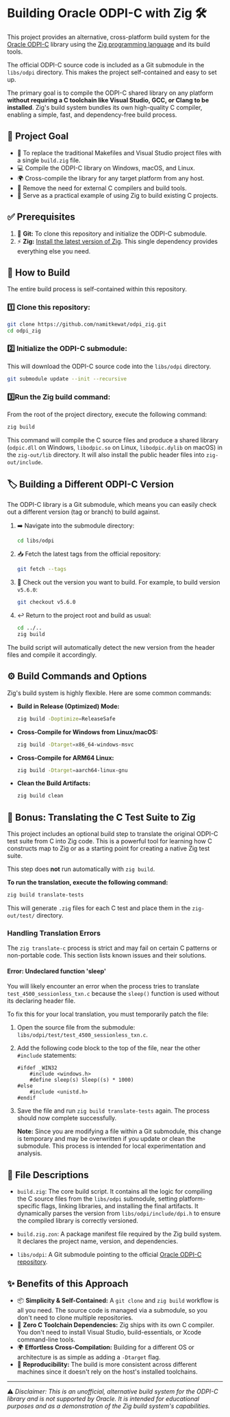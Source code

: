 # Building Oracle ODPI-C with Zig 🛠️

This project provides an alternative, cross-platform build system for the [Oracle ODPI-C](https://github.com/oracle/odpi) library using the [Zig programming language](https://ziglang.org/) and its build tools.

The official ODPI-C source code is included as a Git submodule in the `libs/odpi` directory. This makes the project self-contained and easy to set up.

The primary goal is to compile the ODPI-C shared library on any platform **without requiring a C toolchain like Visual Studio, GCC, or Clang to be installed**. Zig's build system bundles its own high-quality C compiler, enabling a simple, fast, and dependency-free build process.

## 🎯 Project Goal

* 🔄 To replace the traditional Makefiles and Visual Studio project files with a single `build.zig` file.
* 💻 Compile the ODPI-C library on Windows, macOS, and Linux.
* 🌍 Cross-compile the library for any target platform from any host.
* 🚫 Remove the need for external C compilers and build tools.
* 📖 Serve as a practical example of using Zig to build existing C projects.

## ✅ Prerequisites

1.  🐙 **Git:** To clone this repository and initialize the ODPI-C submodule.
2.  ⚡ **Zig:** [Install the latest version of Zig](https://ziglang.org/learn/getting-started/). This single dependency provides everything else you need.

## 🚀 How to Build

The entire build process is self-contained within this repository.

### 1️⃣ **Clone this repository:**

```bash
git clone https://github.com/namitkewat/odpi_zig.git
cd odpi_zig
```

### 2️⃣ **Initialize the ODPI-C submodule:**

This will download the ODPI-C source code into the `libs/odpi` directory.

```bash
git submodule update --init --recursive
```

### 3️⃣**Run the Zig build command:**

From the root of the project directory, execute the following command:

```bash
zig build
```

This command will compile the C source files and produce a shared library (`odpic.dll` on Windows, `libodpic.so` on Linux, `libodpic.dylib` on macOS) in the `zig-out/lib` directory. It will also install the public header files into `zig-out/include`.

## 🏷️ Building a Different ODPI-C Version

The ODPI-C library is a Git submodule, which means you can easily check out a different version (tag or branch) to build against.

1.  ➡️ Navigate into the submodule directory:
    ```bash
    cd libs/odpi
    ```

2.  📥 Fetch the latest tags from the official repository:
    ```bash
    git fetch --tags
    ```

3.  🔖 Check out the version you want to build. For example, to build version `v5.6.0`:
    ```bash
    git checkout v5.6.0
    ```

4.  ↩️ Return to the project root and build as usual:
    ```bash
    cd ../..
    zig build
    ```
The build script will automatically detect the new version from the header files and compile it accordingly.

## ⚙️ Build Commands and Options

Zig's build system is highly flexible. Here are some common commands:

* **Build in Release (Optimized) Mode:**
    ```bash
    zig build -Doptimize=ReleaseSafe
    ```

* **Cross-Compile for Windows from Linux/macOS:**
    ```bash
    zig build -Dtarget=x86_64-windows-msvc
    ```

* **Cross-Compile for ARM64 Linux:**
    ```bash
    zig build -Dtarget=aarch64-linux-gnu
    ```

* **Clean the Build Artifacts:**
    ```bash
    zig build clean
    ```

## 🧪 Bonus: Translating the C Test Suite to Zig

This project includes an optional build step to translate the original ODPI-C test suite from C into Zig code. This is a powerful tool for learning how C constructs map to Zig or as a starting point for creating a native Zig test suite.

This step does **not** run automatically with `zig build`.

**To run the translation, execute the following command:**

```bash
zig build translate-tests
```

This will generate `.zig` files for each C test and place them in the `zig-out/test/` directory.

### Handling Translation Errors

The `zig translate-c` process is strict and may fail on certain C patterns or non-portable code. This section lists known issues and their solutions.

#### Error: Undeclared function 'sleep'

You will likely encounter an error when the process tries to translate `test_4500_sessionless_txn.c` because the `sleep()` function is used without its declaring header file.

To fix this for your local translation, you must temporarily patch the file:

1.  Open the source file from the submodule: `libs/odpi/test/test_4500_sessionless_txn.c`.

2.  Add the following code block to the top of the file, near the other `#include` statements:
    ```
    #ifdef _WIN32
        #include <windows.h>
        #define sleep(s) Sleep((s) * 1000)
    #else
        #include <unistd.h>
    #endif
    ```

3.  Save the file and run `zig build translate-tests` again. The process should now complete successfully.

    **Note:** Since you are modifying a file within a Git submodule, this change is temporary and may be overwritten if you update or clean the submodule. This process is intended for local experimentation and analysis.

## 📁 File Descriptions

* `build.zig`: The core build script. It contains all the logic for compiling the C source files from the `libs/odpi` submodule, setting platform-specific flags, linking libraries, and installing the final artifacts. It dynamically parses the version from `libs/odpi/include/dpi.h` to ensure the compiled library is correctly versioned.

* `build.zig.zon`: A package manifest file required by the Zig build system. It declares the project name, version, and dependencies.

* `libs/odpi`: A Git submodule pointing to the official [Oracle ODPI-C repository](https://github.com/oracle/odpi).

## ✨ Benefits of this Approach

* 📦 **Simplicity & Self-Contained:** A `git clone` and `zig build` workflow is all you need. The source code is managed via a submodule, so you don't need to clone multiple repositories.
* 🚫 **Zero C Toolchain Dependencies:** Zig ships with its own C compiler. You don't need to install Visual Studio, build-essentials, or Xcode command-line tools.
* 🌍 **Effortless Cross-Compilation:** Building for a different OS or architecture is as simple as adding a `-Dtarget` flag.
* 🔄 **Reproducibility:** The build is more consistent across different machines since it doesn't rely on the host's installed toolchains.

---

⚠️ *Disclaimer: This is an unofficial, alternative build system for the ODPI-C library and is not supported by Oracle. It is intended for educational purposes and as a demonstration of the Zig build system's capabilities.*
